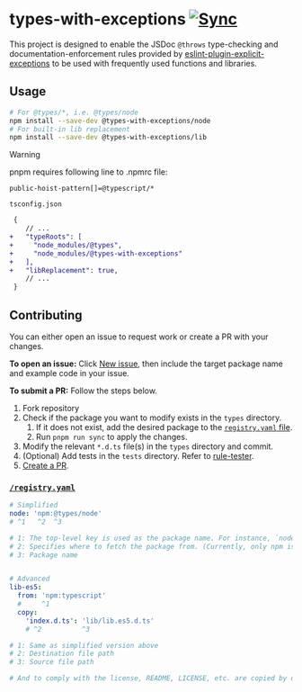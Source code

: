 # types-with-exceptions [![Sync](https://github.com/Xvezda/types-with-exceptions/actions/workflows/sync.yml/badge.svg)](https://github.com/Xvezda/types-with-exceptions/actions/workflows/sync.yml)

This project is designed to enable the JSDoc `@throws` type-checking and documentation-enforcement rules provided by [eslint-plugin-explicit-exceptions](https://github.com/Xvezda/eslint-plugin-explicit-exceptions) to be used with frequently used functions and libraries.


## Usage

```sh
# For @types/*, i.e. @types/node
npm install --save-dev @types-with-exceptions/node
# For built-in lib replacement
npm install --save-dev @types-with-exceptions/lib
```
> [!WARNING]
> pnpm requires following line to .npmrc file:
> ```
> public-hoist-pattern[]=@typescript/*
> ```


`tsconfig.json`
```diff
 {
    // ...
+   "typeRoots": [
+     "node_modules/@types",
+     "node_modules/@types-with-exceptions"
+   ],
+   "libReplacement": true,
    // ...
 }
```

## Contributing

You can either open an issue to request work or create a PR with your changes.

**To open an issue:**
Click [New issue](https://github.com/Xvezda/types-with-exceptions/issues/new), then include the target package name and example code in your issue.

**To submit a PR:**
Follow the steps below.

1. Fork repository
1. Check if the package you want to modify exists in the `types` directory.
   1. If it does not exist, add the desired package to the [`registry.yaml` file](https://github.com/Xvezda/types-with-exceptions?tab=readme-ov-file#registryyaml).
   1. Run `pnpm run sync` to apply the changes.
1. Modify the relevant `*.d.ts` file(s) in the `types` directory and commit.
1. (Optional) Add tests in the `tests` directory. Refer to [rule-tester](https://typescript-eslint.io/packages/rule-tester).
1. [Create a PR](https://github.com/Xvezda/types-with-exceptions/compare).

### [`/registry.yaml`](https://github.com/Xvezda/types-with-exceptions/blob/main/registry.yaml)

```yaml
# Simplified
node: 'npm:@types/node'
# ^1   ^2  ^3

# 1: The top-level key is used as the package name. For instance, `node` becomes `@types-with-exceptions/node`
# 2: Specifies where to fetch the package from. (Currently, only npm is supported.)
# 3: Package name


# Advanced
lib-es5:
  from: 'npm:typescript'
  #     ^1
  copy:
    'index.d.ts': 'lib/lib.es5.d.ts'
    # ^2          ^3

# 1: Same as simplified version above
# 2: Destination file path
# 3: Source file path

# And to comply with the license, README, LICENSE, etc. are copied by default without needing to specify them separately.
```
